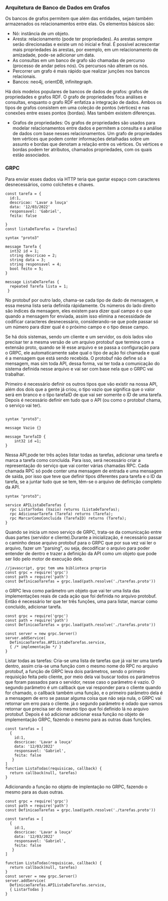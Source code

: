 <h3> Arquitetura de Banco de Dados em Grafos </h3>

Os bancos de grafos permitem que além das entidades, sejam também armazenados os relacionamentos entre elas.
Os elementos básicos são:

- Nó: instância de um objeto.
- Aresta: relacionamento (pode ter propriedades). As arestas sempre serão direcionadas e existe um nó inicial e final. É possível acrescentar mais propriedades às arestas, por exemplo, em um relacionamento de amizadade, pode-se adicionar um data. 
- As consultas em um banco de grafo são chamadas de percurso (processo de andar pelos nós). Os percursos não alteram os nós.
- Percorrer um grafo é mais rápido que realizar junções nos bancos relacionais.
- Bancos: neo4j, orientDB, infinitegraph.

Há dois modelos populares de bancos de dados de grafos: grafos de propriedades e grafos RDF. O grafo de propriedades foca análises e consultas, enquanto o grafo RDF enfatiza a integração de dados. Ambos os tipos de grafos consistem em uma coleção de pontos (vértices) e nas conexões entre esses pontos (bordas). Mas também existem diferenças.

* Grafos de propriedades:
Os grafos de propriedades são usados para modelar relacionamentos entre dados e permitem a consulta e a análise de dados com base nesses relacionamentos. Um grafo de propriedades tem vértices que podem conter informações detalhadas sobre um assunto e bordas que denotam a relação entre os vértices. Os vértices e bordas podem ter atributos, chamados propriedades, com os quais estão associados.


<h3>GRPC</h3>
Para enviar esses dados via HTTP teria que gastar espaço com caracteres desnecessários, como colchetes e chaves.

````
const tarefa = {
  id:1,
  descricao: 'Lavar a louça'
  data: '12/03/2022'
  responsavel: 'Gabriel',
  feita: false
  
}
const listaDeTarefas = [tarefas]
````

````
syntax "proto3"

message Tarefa {
  int32 id = 1;
  string descricao = 2;
  string data = 3;
  string responsavel = 4;
  bool feito = 5;
}

message ListaDeTarefas {
  repeated Tarefa lista = 1;
 }
 ````
 
No protobuf por outro lado, chama-se cada tipo de dado de mensagem, e essa mesma lista seria definida rápidamente. Os números do lado direito são índices da mensagem, eles existem para dizer qual campo é o que
quando a mensagem for enviada, assim isso elimina a necessidade de codificar caracteres desnecessário, considerando-se que pode passar só um número para dizer qual é o próximo campo e o tipo desse campo. 

Se há dois sistemas,  sendo um cliente e um servidor, os dois lados vão precisar ter a mesma versão de um arquivo protobuf que termina com a extensão proto, quando se lê esse arquivo e se passa a configuração para o GRPC, ele automaticamente sabe qual o tipo de ação foi chamada e qual é a mensagem que está sendo recebida.
O protobuf não define só a mensagem, mas sim toda API, dessa forma, vai ter toda a comunicação do sistema definida nesse arquivo e vai ser com base nela que o GRPC vai trabalhar. 

Primeiro é necessário definir os outros tipos que vão existir na nossa API, além dos dois que a gente já criou, o tipo vazio que significa que o valor será em branco e o tipo tarefaID de que vai ser somente o ID de uma tarefa. Depois é necessário definir em tudo que o API (ou como o protobuf chama, o serviço vai ter).
````

syntax "proto3";

message Vazio {}

message TarefaID {
    int32 id =1;
}
````

Nessa API,pode ter três ações listar todas as tarefas, adicionar uma tarefa e marca a tarefa como concluída. Para isso, será necessário criar a representação do serviço que vai conter várias chamadas RPC. Cada chamada RPC só pode conter uma mensagem de entrada e uma mensagem de saída, por isso que teve que definir tipos diferentes para tarefa e o ID da tarefa, se a
juntar tudo que se tem, têm-se o arquivo de definição completo da API. 

```
syntax "proto3";

service APIListaDeTarefas {
  rpc ListarTodas (Vazio) returns (ListadeTarefas);
  rpc AdicionarTarefa (Tarefa) returns (Tarefa);
  rpc MarcarComoConcluida (TarefaID) returns (Tarefa);
}
````

Quando se inicia um novo serviço de GRPC, trata-se da comunicação entre duas partes (servidor e cliente).Durante a inicialização, é necessário passar o caminho desse arquivo protobuf para o GRPC que por sua vez vai ler o arquivo, fazer um "parsing", ou seja, decodificar o arquivo para poder entender de dentro e trazer a definição da API como um objeto que pode ser lido pelo motor de execução dele. 
```
//javascript, grpc tem uma biblioteca proprio
const grpc = require('grpc')
const path = require('path')
const DefinicaoTarefas = grpc.load(path.resolve('./tarefas.proto'))
```

o GRPC leva como parâmetro um objeto que vai ter uma lista das implementações reais de cada ação que foi definida no arquivo protobuf. Então é necessário ter que ter três funções, uma para listar, marcar como concluído, adicionar tarefa.

```
const grpc = require('grpc')
const path = require('path')
const DefinicaoTarefas = grpc.load(path.resolve('./tarefas.proto'))

const server = new grpc.Server()
server.addService(
  DefinicaoTarefas.APIListaDeTarefas.service,
  { /* implementação */ }
}
```
Listar todas as tarefas: 
Cria-se uma lista de tarefas que já vai ter uma tarefa dentro, assim cria-se uma função com o mesmo nome
do RPC no arquivo protobuf, a função de GRPC leva dois parâmetros, sendo o primeiro requisição feita pelo cliente, por meio dela vai buscar todos os parâmetros que foram passados para o servidor, nesse caso o parâmetro é vazio. O segundo parâmetro é um callback que vai responder para o cliente quando for chamado, o callback também uma função, e o primeiro parâmetro dela é a mensagem de erro se passar alguma coisa que não seja nula, o GRPC vai retornar um erro para o cliente. já o segundo parâmetro é odado que vamos retornar que precisa ser do mesmo tipo que foi definido lá no arquivo protobuf. Depois é só adicionar 
adicionar essa função no objeto de implementação GRPC, fazendo o mesmo para as outras duas funções.

```
const tarefas = [
  {
    id:1,
    descricao: 'Lavar a louça'
    data: '12/03/2022'
    responsavel: 'Gabriel',
    feita: false
   }
]
function ListaTodas(requisicao, callback) {
  return callback(null, tarefas)
}
````
Adicionando a  função no objeto de implentação no GRPC, fazendo o mesmo para as duas outras.

```
const grpc = require('grpc')
const path = require('path')
const DefinicaoTarefas = grpc.load(path.resolve('./tarefas.proto'))

const tarefas = [
  {
    id:1,
    descricao: 'Lavar a louça'
    data: '12/03/2022'
    responsavel: 'Gabriel',
    feita: false
   }
]

function ListaTodas(requisicao, callback) {
  return callback(null, tarefas)
}
const server = new grpc.Server()
server.addService(
  DefinicaoTarefas.APIListaDeTarefas.service,
  { ListarTodas }
}
```

